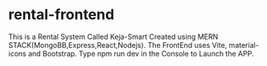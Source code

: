 # rental-frontend
This is a Rental System Called Keja-Smart
Created using MERN STACK(MongoBB,Express,React,Nodejs).
The FrontEnd uses Vite, material-icons and Bootstrap.
Type npm run dev in the Console to Launch the APP.
